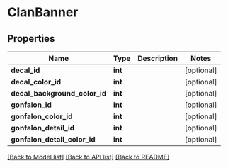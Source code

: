 # ClanBanner

## Properties
Name | Type | Description | Notes
------------ | ------------- | ------------- | -------------
**decal_id** | **int** |  | [optional] 
**decal_color_id** | **int** |  | [optional] 
**decal_background_color_id** | **int** |  | [optional] 
**gonfalon_id** | **int** |  | [optional] 
**gonfalon_color_id** | **int** |  | [optional] 
**gonfalon_detail_id** | **int** |  | [optional] 
**gonfalon_detail_color_id** | **int** |  | [optional] 

[[Back to Model list]](../README.md#documentation-for-models) [[Back to API list]](../README.md#documentation-for-api-endpoints) [[Back to README]](../README.md)


